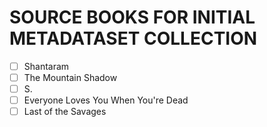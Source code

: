 # SOURCE BOOKS FOR INITIAL METADATASET COLLECTION

- [ ] Shantaram 
- [ ] The Mountain Shadow 
- [ ] S.
- [ ] Everyone Loves You When You're Dead 
- [ ] Last of the Savages 
